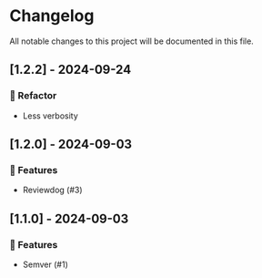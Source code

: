 # Changelog

All notable changes to this project will be documented in this file.

## [1.2.2] - 2024-09-24

### 🚜 Refactor

- Less verbosity

## [1.2.0] - 2024-09-03

### 🚀 Features

- Reviewdog (#3)

## [1.1.0] - 2024-09-03

### 🚀 Features

- Semver (#1)

<!-- generated by git-cliff -->
